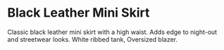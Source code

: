 # Black Leather Mini Skirt
Classic black leather mini skirt with a high waist. Adds edge to night-out and streetwear looks. White ribbed tank, Oversized blazer.